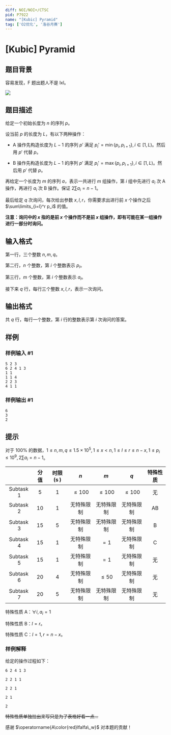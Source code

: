 ```yaml
---
diff: NOI/NOI+/CTSC
pid: P7922
name: "[Kubic] Pyramid"
tag: ['O2优化', '洛谷月赛']
---
```

# [Kubic] Pyramid
## 题目背景

容易发现，F 题出题人不是 lxl。

![](https://cdn.luogu.com.cn/upload/image_hosting/icp2j1gj.png)
## 题目描述

给定一个初始长度为 $n$ 的序列 $p$。

设当前 $p$ 的长度为 $L$，有以下两种操作：

- A 操作先构造长度为 $L-1$ 的序列 $p'$ 满足 $p_i'=\min\{p_i,p_{i+1}\},i\in [1,L)$。然后用 $p'$ 代替 $p$。

- B 操作先构造长度为 $L-1$ 的序列 $p'$ 满足 $p_i'=\max\{p_i,p_{i+1}\},i\in [1,L)$。然后用 $p'$ 代替 $p$。

再给定一个长度为 $m$ 的序列 $a$，表示一共进行 $m$ 组操作，第 $i$ 组中先进行 $a_i$ 次 A 操作，再进行 $a_i$ 次 B 操作。保证 $2\sum a_i=n-1$。

最后给定 $q$ 次询问，每次给出参数 $x,l,r$，你需要求出进行前 $x$ 个操作之后 $\sum\limits_{i=l}^r p_i$ 的值。

**注意：询问中的 $x$ 指的是前 $x$ 个操作而不是前 $x$ 组操作，即有可能在某一组操作进行一部分时询问。**
## 输入格式

第一行，三个整数 $n,m,q$。

第二行，$n$ 个整数，第 $i$ 个整数表示 $p_i$。

第三行，$m$ 个整数，第 $i$ 个整数表示 $a_i$。

接下来 $q$ 行，每行三个整数 $x,l,r$，表示一次询问。
## 输出格式

共 $q$ 行，每行一个整数，第 $i$ 行的整数表示第 $i$ 次询问的答案。
## 样例

### 样例输入 #1
```
5 2 3
6 2 4 1 3
1 1
1 1 4
2 2 3
4 1 1
```
### 样例输出 #1
```
6
3
2
```
## 提示

对于 $100\%$ 的数据，$1\le n,m,q\le 1.5\times 10^5,1\le x<n,1\le l\le r\le n-x,1\le p_i\le 10^9,2\sum a_i=n-1$。

||分值|时限 $(\operatorname{s})$|$n$|$m$|$q$|特殊性质|
|:-:|:-:|:-:|:-:|:-:|:-:|:-:|
|$\operatorname{Subtask}1$|$5$|$1$|$\le 100$|$\le 100$|$\le 100$|无|
|$\operatorname{Subtask}2$|$10$|$1$|无特殊限制|无特殊限制|无特殊限制|AB|
|$\operatorname{Subtask}3$|$15$|$5$|无特殊限制|无特殊限制|无特殊限制|B|
|$\operatorname{Subtask}4$|$15$|$1$|无特殊限制|$=1$|无特殊限制|C|
|$\operatorname{Subtask}5$|$15$|$1$|无特殊限制|$=1$|无特殊限制|无|
|$\operatorname{Subtask}6$|$20$|$4$|无特殊限制|$\le 50$|无特殊限制|无|
|$\operatorname{Subtask}7$|$20$|$5$|无特殊限制|无特殊限制|无特殊限制|无|

特殊性质 A：$\forall i,a_i=1$

特殊性质 B：$l=r$。

特殊性质 C：$l=1,r=n-x$。

### 样例解释

给定的操作过程如下：

`6 2 4 1 3`

`2 2 1 1`

`2 2 1`

`2 1`

`2`

~~特殊性质单独拉出来写只是为了表格好看一点...~~

感谢 $\operatorname{A\color{red}lfalfa\_w}$ 对本题的贡献！
